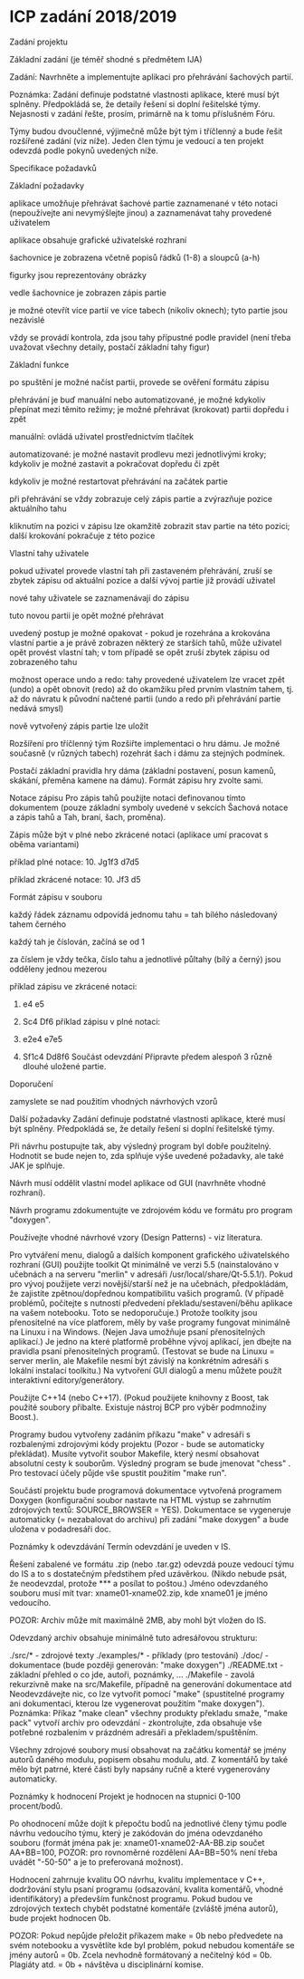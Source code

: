 # ICP zadání 2018/2019
Zadání projektu


Základní zadání (je téměř shodné s předmětem IJA)

Zadání: Navrhněte a implementujte aplikaci pro přehrávání šachových partií.

Poznámka: Zadání definuje podstatné vlastnosti aplikace, které musí být splněny. Předpokládá se, že detaily řešení si doplní řešitelské týmy. Nejasnosti v zadání řešte, prosím, primárně na k tomu příslušném Fóru.

Týmy budou dvoučlenné, výjimečně může být tým i tříčlenný a bude řešit rozšířené zadání (viz níže). Jeden člen týmu je vedoucí a ten projekt odevzdá podle pokynů uvedených níže.


Specifikace požadavků

Základní požadavky

aplikace umožňuje přehrávat šachové partie zaznamenané v této notaci (nepoužívejte ani nevymýšlejte jinou) a zaznamenávat tahy provedené uživatelem

aplikace obsahuje grafické uživatelské rozhraní

šachovnice je zobrazena včetně popisů řádků (1-8) a sloupců (a-h)

figurky jsou reprezentovány obrázky

vedle šachovnice je zobrazen zápis partie

je možné otevřít více partií ve více tabech (nikoliv oknech); tyto partie jsou nezávislé

vždy se provádí kontrola, zda jsou tahy přípustné podle pravidel (není třeba uvažovat všechny detaily, postačí základní tahy figur)

Základní funkce

po spuštění je možné načíst partii, provede se ověření formátu zápisu

přehrávání je buď manuální nebo automatizované, je možné kdykoliv přepínat mezi těmito režimy; je možné přehrávat (krokovat) partii dopředu i zpět

manuální: ovládá uživatel prostřednictvím tlačítek

automatizované: je možné nastavit prodlevu mezi jednotlivými kroky; kdykoliv je možné zastavit a pokračovat dopředu či zpět

kdykoliv je možné restartovat přehrávání na začátek partie

při přehrávání se vždy zobrazuje celý zápis partie a zvýrazňuje pozice aktuálního tahu

kliknutím na pozici v zápisu lze okamžitě zobrazit stav partie na této pozici; další krokování pokračuje z této pozice

Vlastní tahy uživatele

pokud uživatel provede vlastní tah při zastaveném přehrávání, zruší se zbytek zápisu od aktuální pozice a další vývoj partie již provádí uživatel

nové tahy uživatele se zaznamenávají do zápisu

tuto novou partii je opět možné přehrávat

uvedený postup je možné opakovat - pokud je rozehrána a krokována vlastní partie a je právě zobrazen některý ze starších tahů, může uživatel opět provést vlastní tah; v tom případě se opět zruší zbytek zápisu od zobrazeného tahu

možnost operace undo a redo: tahy provedené uživatelem lze vracet zpět (undo) a opět obnovit (redo) až do okamžiku před prvním vlastním tahem, tj. až do návratu k původní načtené partii (undo a redo při přehrávání partie nedává smysl)

nově vytvořený zápis partie lze uložit

Rozšíření pro tříčlenný tým
Rozšiřte implementaci o hru dámu. Je možné současně (v různých tabech) rozehrát šach i dámu za stejných podmínek.

Postačí základní pravidla hry dáma (základní postavení, posun kamenů, skákání, přeměna kamene na dámu). Formát zápisu hry zvolte sami.

Notace zápisu
Pro zápis tahů použijte notaci definovanou tímto dokumentem (pouze základní symboly uvedené v sekcích Šachová notace a zápis tahů a Tah, braní, šach, proměna).

Zápis může být v plné nebo zkrácené notaci (aplikace umí pracovat s oběma variantami)

příklad plné notace: 10. Jg1f3 d7d5

příklad zkrácené notace: 10. Jf3 d5

Formát zápisu v souboru

každý řádek záznamu odpovídá jednomu tahu = tah bílého následovaný tahem černého

každý tah je číslován, začíná se od 1

za číslem je vždy tečka, číslo tahu a jednotlivé půltahy (bílý a černý) jsou odděleny jednou mezerou

příklad zápisu ve zkrácené notaci:

1. e4 e5
2. Sc4 Df6
příklad zápisu v plné notaci:

1. e2e4 e7e5
2. Sf1c4 Dd8f6
Součást odevzdání
Připravte předem alespoň 3 různě dlouhé uložené partie.

Doporučení

zamyslete se nad použitím vhodných návrhových vzorů

Další požadavky
Zadání definuje podstatné vlastnosti aplikace, které musí být splněny. Předpokládá se, že detaily řešení si doplní řešitelské týmy.

Při návrhu postupujte tak, aby výsledný program byl dobře použitelný. Hodnotit se bude nejen to, zda splňuje výše uvedené požadavky, ale také JAK je splňuje.

Návrh musí oddělit vlastní model aplikace od GUI (navrhněte vhodné rozhraní).

Návrh programu zdokumentujte ve zdrojovém kódu ve formátu pro program "doxygen".

Používejte vhodné návrhové vzory (Design Patterns) - viz literatura.

Pro vytváření menu, dialogů a dalších komponent grafického uživatelského rozhraní (GUI) použijte toolkit Qt minimálně ve verzi 5.5 (nainstalováno v učebnách a na serveru "merlin" v adresáři /usr/local/share/Qt-5.5.1/). Pokud pro vývoj použijete verzi novější/starší než je na učebnách, předpokládám, že zajistíte zpětnou/dopřednou kompatibilitu vašich programů. (V případě problémů, počítejte s nutností předvedení překladu/sestavení/běhu aplikace na vašem notebooku. Toto se nedoporučuje.) 
Protože toolkity jsou přenositelné na více platforem, měly by vaše programy fungovat minimálně na Linuxu i na Windows. (Nejen Java umožňuje psaní přenositelných aplikací.) Je jedno na které platformě proběhne vývoj aplikací, jen dbejte na pravidla psaní přenositelných programů. 
(Testovat se bude na Linuxu = server merlin, ale Makefile nesmí být závislý na konkrétním adresáři s lokální instalací toolkitu.) 
Na vytvoření GUI dialogů a menu můžete použít interaktivní editory/generátory.

Použijte C++14 (nebo C++17). (Pokud použijete knihovny z Boost, tak použité soubory přibalte. Existuje nástroj BCP pro výběr podmnožiny Boost.).

Programy budou vytvořeny zadáním příkazu "make" v adresáři s rozbalenými zdrojovými kódy projektu (Pozor - bude se automaticky překládat). Musíte vytvořit soubor Makefile, který nesmí obsahovat absolutní cesty k souborům. Výsledný program se bude jmenovat "chess" . Pro testovací účely půjde vše spustit použitím "make run".

Součástí projektu bude programová dokumentace vytvořená programem Doxygen (konfigurační soubor nastavte na HTML výstup se zahrnutím zdrojových textů: SOURCE_BROWSER = YES). Dokumentace se vygeneruje automaticky (= nezabalovat do archivu) při zadání "make doxygen" a bude uložena v podadresáři doc.

Poznámky k odevzdávání
Termín odevzdání je uveden v IS.

Řešení zabalené ve formátu .zip (nebo .tar.gz) odevzdá pouze vedoucí týmu do IS a to s dostatečným předstihem před uzávěrkou. (Nikdo nebude psát, že neodevzdal, protože *** a posílat to poštou.) 
Jméno odevzdaného souboru musí mít tvar: xname01-xname02.zip, kde xname01 je jméno vedoucího.

POZOR: Archiv může mít maximálně 2MB, aby mohl být vložen do IS.

Odevzdaný archiv obsahuje minimálně tuto adresářovou strukturu:

./src/*       - zdrojové texty
./examples/*  - příklady (pro testování)
./doc/        - dokumentace (bude později generován: "make doxygen")
./README.txt  - základní přehled o co jde, autoři, poznámky, ...
./Makefile    - zavolá rekurzivně make na src/Makefile, případně
                na generování dokumentace atd
Neodevzdávejte nic, co lze vytvořit pomocí "make" (spustitelné programy ani dokumentaci, kterou lze vygenerovat použitím "make doxygen"). 
Poznámka: Příkaz "make clean" všechny produkty překladu smaže, "make pack" vytvoří archiv pro odevzdání - zkontrolujte, zda obsahuje vše potřebné rozbalením v prázdném adresáři a překladem/spuštěním.

Všechny zdrojové soubory musí obsahovat na začátku komentář se jmény autorů daného modulu, popisem obsahu modulu, atd. Z komentářů by také mělo být patrné, které části byly napsány ručně a které vygenerovány automaticky.

Poznámky k hodnocení
Projekt je hodnocen na stupnici 0-100 procent/bodů.

Po ohodnocení může dojít k přepočtu bodů na jednotlivé členy týmu podle návrhu vedoucího týmu, který je zakódován do jména odevzdaného souboru (formát jména pak je: xname01-xname02-AA-BB.zip součet AA+BB=100, POZOR: pro rovnoměrné rozdělení AA=BB=50% není třeba uvádět "-50-50" a je to preferovaná možnost).

Hodnocení zahrnuje kvalitu OO návrhu, kvalitu implementace v C++, dodržování stylu psaní programu (odsazování, kvalita komentářů, vhodné identifikátory) a především funkčnost programu. Pokud budou ve zdrojových textech chybět podstatné komentáře (zvláště jména autorů), bude projekt hodnocen 0b.

POZOR: 
Pokud nepůjde přeložit příkazem make = 0b nebo předvedete na svém notebooku a vysvětlíte kde byl problém, 
pokud nebudou komentáře se jmény autorů = 0b. 
Zcela nevhodně formátovaný a nečitelný kód = 0b. 
Plagiáty atd. = 0b + návštěva u disciplinární komise.